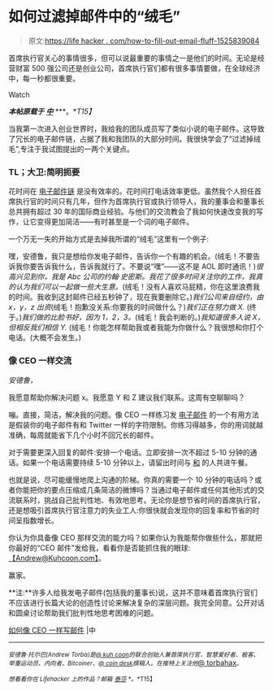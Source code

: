 # 如何过滤掉邮件中的“绒毛”

> 原文:[https://life hacker . com/how-to-fill-out-email-fluff-1525839084](https://lifehacker.com/how-to-filter-out-email-fluff-1525839084)

首席执行官关心的事情很多，但可以说最重要的事情之一是他们的时间。无论是经营财富 500 强公司还是创业公司，首席执行官们都有很多事情要做，在全球经济中，每一秒都很重要。

Watch

***本帖原载于*** [***中***](https://medium.com/life-hacks/d6a2906611e0) ***。**T15】*

当我第一次进入创业世界时，我给我的团队成员写了类似小说的电子邮件。这导致了冗长的电子邮件链，占据了我和我团队的大部分时间。我很快学会了“过滤掉绒毛”,专注于我试图提出的一两个关键点。

### TL；大卫:简明扼要

花时间在 [电子邮件链](https://lifehacker.com/use-these-tips-to-write-email-that-actually-gets-a-resp-5903679) 是没有效率的。花时间打电话效率更低。虽然我个人担任首席执行官的时间只有几年，但作为首席执行官或执行领导人，我的董事会和董事长总共拥有超过 30 年的国际商业经验。与他们的交流教会了我如何快速改变我的写作，让它变得更加简洁——有时甚至是一个词的电子邮件。

一个万无一失的开始方式是去掉我所谓的“绒毛”这里有一个例子:

嘿，安德鲁，我只是想给你发电子邮件，告诉你一个有趣的机会。(绒毛！不要告诉我你要告诉我什么，告诉我就行了。不要说“嘿”——这不是 AOL 即时通讯！)*很高兴见到你，我是 Abc 公司的约翰·史密斯。我花了很多时间关注你的工作，我真的认为我们可以一起做一些大生意。*(绒毛！没有人喜欢马屁精，你在这里浪费我的时间。我收到这封邮件已经五秒钟了，现在我要删除它。)*我们公司来自纽约，由 x，y，z 出资*(绒毛！抱歉没关系:你要我的时间做什么？)*我们正在努力做 X.* (终于。)*我们做的比脸书好，因为 1，2，3。*(绒毛！我会判断的。)*我知道很多人说 X，但相反我们相信 Y.* (绒毛！你能怎样帮助我或者我能为你做什么？我很想和你打个电话。(大概不会发生。)

### 像 CEO 一样交流

*安德鲁，*

我愿意帮助你解决问题 x。我愿意 Y 和 Z 建议我们联系。这周有空聊聊吗？

嘣。直接，简洁，解决我的问题。像 CEO 一样练习发 [电子邮件](https://lifehacker.com/write-your-emails-conclusion-first-to-get-more-response-5992039) 的一个有用方法是假装你的电子邮件有和 Twitter 一样的字符限制。你练习得越多，你的用词就越准确，每周就能省下几个小时不回冗长的邮件。

对于需要更深入回复的邮件:安排一个电话。立即安排一次不超过 5-10 分钟的通话。如果一个电话需要持续 5-10 分钟以上，请留出时间与 [和](https://lifehacker.com/how-to-not-suck-at-meetings-5976593) 的人共进午餐。

也就是说，尽可能缓慢地爬上沟通的阶梯。你真的需要一个 10 分钟的电话吗？或者你能把你的要点压缩成几条简洁的微博吗？当通过电子邮件或任何其他形式的交流联系时，挑战自己批判性地、有效地思考。无论你是想节省时间的首席执行官，还是想吸引首席执行官注意力的失业工人:你很快就会发现你的回复率和节省的时间呈指数增长。

你认为你具备像 CEO 那样交流的能力吗？如果你认为我能帮你做些什么，那就把你最好的“CEO 邮件”发给我，看看你是否能抓住我的眼球:[【Andrew@Kuhcoon.com】](mailto:Andrew@Kuhcoon.com)。

赢家。

**注:**许多人给我发电子邮件(包括我的董事长)说，这并不意味着首席执行官们不应该进行长篇大论的创造性讨论来解决复杂的深层问题。我完全同意。公开对话和圆桌讨论帮助我们批判性地思考困难的问题。

[如何像 CEO 一样写邮件](https://medium.com/life-hacks/d6a2906611e0) |中

* * *

<small>*安德鲁·托尔巴(Andrew Torba)是*</small>[<small>*@ kuh coon*</small>](http://twitter.com/Kuhcoon)<small>*的联合创始人兼首席执行官，智慧爱好者、极客、举重运动员、内向者、Bitcoiner、*</small>[<small>*@ coin desk*</small>](http://twitter.com/Coindesk)<small>*撰稿人。在推特上关注他*</small>[@ torbahax](http://twitter.com/torbahax)<small>*。*</small>

<small>*想看看你在 Lifehacker 上的作品？邮箱*</small> [<small>*泰莎*</small>](https://mail.google.com/mail/?view=cm&fs=1&tf=1&to=tessa@lifehacker.com) <small>*。*T15】</small>